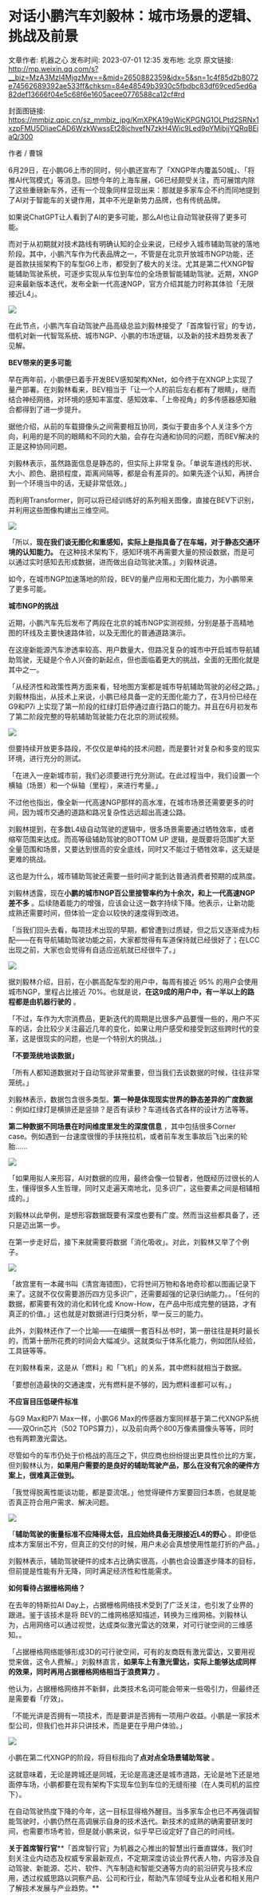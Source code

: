 # 对话小鹏汽车刘毅林：城市场景的逻辑、挑战及前景

文章作者: 机器之心
发布时间: 2023-07-01 12:35
发布地: 北京
原文链接: http://mp.weixin.qq.com/s?__biz=MzA3MzI4MjgzMw==&mid=2650882359&idx=5&sn=1c4f85d2b8072e74562689392ae533ff&chksm=84e48549b3930c5fbdbc83df69ced5ed6a82def13666f04e5c68f6e1605acee0776588ca12cf#rd

封面图链接: https://mmbiz.qpic.cn/sz_mmbiz_jpg/KmXPKA19gWicKPGNG1OLPtd2SRNx1xzpFMU5DliaeCAD6WzkWwssEt28ichvefN7zkH4Wic9Led9pYMibjjYQRqBEiaQ/300

作者 / 曹锦  

6月29日，在小鹏G6上市的同时，何小鹏还宣布了「XNGP年内覆盖50城」、「将推AI代驾模式」等消息。回想今年的上海车展，G6已经颇受关注，而可展馆内除了这些重磅新车外，还有一个现象同样显现出来：那就是多家车企不约而同地提到了AI对于智能车的关键作用，其中不光是新势力品牌，也有传统品牌。  

如果说ChatGPT让人看到了AI的更多可能，那么AI也让自动驾驶获得了更多可能。

而对于从初期就对技术路线有明确认知的企业来说，已经步入城市辅助驾驶的落地阶段。其中，小鹏汽车作为代表品牌之一，不管是在北京开放城市NGP功能，还是首款扶摇架构下的车型G6上市，都受到了极大的关注。尤其是第二代XNGP智能辅助驾驶系统，可逐步实现从车位到车位的全场景智能辅助驾驶。近期，XNGP迎来最新版本迭代，发布全新一代高速NGP，官方介绍其能力时称其体验「无限接近L4」。

![](https://mmbiz.qpic.cn/sz_mmbiz_jpg/ibibdyHUhBavGTcKjibXOcUqv9yFvWn9REcPI54VytajtAxvQCD2Y28WCtiazt7yW6dmLjQebooyZjtHpVKdnCRGOg/640?wx_fmt=jpeg)

在此节点，小鹏汽车自动驾驶产品高级总监刘毅林接受了「首席智行官」的专访，借机对新一代智驾系统、城市NGP、小鹏的市场逻辑，以及新的技术趋势发表了见解。

**BEV带来的更多可能**

早在两年前，小鹏便已着手开发BEV感知架构XNet，如今终于在XNGP上实现了量产部署。在刘毅林看来，BEV相当于「让一个人的前后左右都有了眼睛」，继而结合神经网络，对环境的感知丰富度、感知效率、「上帝视角」的多传感器感知融合都得到了进一步提升。

据他介绍，从前的车载摄像头之间需要相互协同，类似于要由多个人关注多个方向，利用的是不同的眼睛和不同的大脑，会存在沟通和协同的问题，而BEV解决的正是这种协同问题。

刘毅林表示，虽然路面信息是静态的，但实际上非常复杂。「单说车道线的形状、大小、颜色、磨损程度，距离间隔等，都是会有差异的。如果先逐个认知，再拼合到一个环境当中的话，无疑非常低效。」

而利用Transformer，则可以将已经训练好的系列相关图像，直接在BEV下识别，并利用这些图像构建出三维空间。

![](https://mmbiz.qpic.cn/sz_mmbiz_jpg/ibibdyHUhBavGTcKjibXOcUqv9yFvWn9REcluaSibVYufBx5whjdVWAUHU7ro1aCdNx4OPSzatdPh2vubvn8AXEIVA/640?wx_fmt=jpeg)

「所以，**现在我们谈无图化和重感知，实际上是指具备了在车端，对于静态交通环境的认知能力。**
在这种技术架构下，感知环境不再需要大量的预设数据，而是可以通过实时感知去形成数据，进而做出自动驾驶决策。」刘毅林说道。

如今，在城市NGP加速落地的阶段，BEV的量产应用和无图化能力，为小鹏带来了更多可能。

**城市NGP的挑战**

近期，小鹏汽车先后发布了两段在北京的城市NGP实测视频，分别是基于高精地图的环线及主要快速路体验，以及无图化的普通道路演示。

在这座新能源汽车渗透率较高、用户数量大，但路况复杂的城市中开启城市导航辅助驾驶，无疑是个令人兴奋的新起点，但也面临着更大的挑战，全面的无图化就是其中之一。

「从经济性和政策性两方面来看，轻地图方案都是城市导航辅助驾驶的必经之路。」刘毅林指出，从技术上来说，小鹏已经具备一定的无图化能力了，在3月份已经在G9和P7i
上实现了第一阶段的红绿灯启停通过直行路口的能力。并且在6月初发布了第二阶段完整的导航辅助驾驶能力在北京的测试视频。

![](https://mmbiz.qpic.cn/sz_mmbiz_jpg/ibibdyHUhBavGTcKjibXOcUqv9yFvWn9REcQibLZwnib8U1o4aXxVU8LAxRxjRr75MKkveGHVCdRYpIYqmvicktrMqkQ/640?wx_fmt=jpeg)

但要持续开放更多路段，不仅仅是单纯的技术问题，而是要针对复杂和多变的现实环境，进行充分的测试。

「在进入一座新城市前，我们必须要进行充分测试。在此过程当中，我们设置一个横轴（场景）和一个纵轴（里程），来进行考量。」

不过他也指出，像全新一代高速NGP那样的高水准，在城市场景还需要更多的时间，因为城市交通的道路和路况复杂性远远超出高速公路。

刘毅林提到，在多数L4级自动驾驶的逻辑中，很多场景需要通过牺牲效率，或者缩窄范围来达成。而高等级辅助驾驶的BOTTOM UP
逻辑，是既要将范围扩大至全量范围和场景，又要达到很高的安全底线，同时又不能过于牺牲效率，这无疑是更难的挑战。

这也是为什么，城市辅助驾驶还需要一些时间才能到达普通消费者预期的成熟度。

刘毅林透露，现在**小鹏的城市NGP百公里接管率约为十余次，和上一代高速NGP差不多**
。后续随着能力的增强，应该会让这一数字持续下降。他表示，让新功能成熟还需要时间，但体验一定会以较快的速度得到改进。

「当我们回头去看，每项技术出现的早期，都曾遭到过质疑，但之后又逐渐成为标配——在有导航辅助驾驶功能之前，大家都觉得有车道保持就已经很好了；在LCC出现之前，大家也会觉得有自适应巡航就已经很牛了。」

![](https://mmbiz.qpic.cn/sz_mmbiz_jpg/ibibdyHUhBavGTcKjibXOcUqv9yFvWn9REcXicl16pq9oyJTrpjZEKmKXH2LnT6dKfibWqGzibaKujNtgicTsFoBXQQYA/640?wx_fmt=jpeg)

据刘毅林介绍，目前，在小鹏高配车型的用户中，每周有接近 95% 的用户会使用城市NGP，里程占比接近
70%。也就是说，**在这9成的用户中，有一半以上的路程都是由机器行驶的** 。

「不过，车作为大宗消费品，更新迭代的周期是比很多产品要慢一些的，用户不买车的话，会比较少关注最近几年的变化，如果让用户感受和接受到这些跨时代的变革，这是很现实的问题，也是一个特别大的挑战。」

**「不要笼统地谈数据」**

「所有人都知道数据对于自动驾驶非常重要，但当我们去谈数据的时候，往往非常笼统。」

刘毅林表示，数据包含很多类型。**第一种是体现现实世界的静态差异的广度数据** ：例如红绿灯是横排还是竖排？是否有读秒？车道线各式各样的设计方法等等。

**第二种数据不同场景在时间维度里发生的深度信息** ，其中包括很多Corner
case。例如遇到一台速度很慢的手扶拖拉机，或者前车发生事故后飞出来的轮胎……

![](https://mmbiz.qpic.cn/sz_mmbiz_jpg/ibibdyHUhBavGTcKjibXOcUqv9yFvWn9REcd6CsVEemYWpSO8ttbxBoo5rVvKTVt3E20TUY9WIoZ2LaiawrtLE6JJw/640?wx_fmt=jpeg)

「如果用拟人来形容，AI对数据的应用，最终会像一位智者，他既经历过很长的人生，懂得很多人生哲理，同时又走遍天南地北，见多识广，这些要素之间是相辅相成的。」

刘毅林以此举例，是想形容数据既要有深度也要有广度。然而当这些都具备了，还只是迈出第一步。

在第一步走好后，接下来就需要将数据「消化吸收」。对此，刘毅林又举了个例子。

![](https://mmbiz.qpic.cn/sz_mmbiz_jpg/ibibdyHUhBavGTcKjibXOcUqv9yFvWn9REcNJeFwTlKpH8OJmu3GCkYxIlbntdpScP4vK5iaibvwS58oGZH66WS1bMg/640?wx_fmt=jpeg)

「故宫里有一本藏书叫《清宫海错图》，它将世间万物和各地奇珍都以图画记录下来了。这就不仅仅需要游历四方见多识广，还需要超强的记录归纳能力。。「任何的数据，都需要有效的消化和转化成
Know-How，在产品中形成完整的链路，才有真正的价值。」这也就是对数据进行归类分析，举一反三的能力。

此外，刘毅林还作了一个比喻——在编撰一套百科丛书时，第一册往往是耗时最长的，而第十册所花费的时间会大幅减少。这就类似于体系化能力，例如团队经验，工具链等等。

在刘毅林看来，这是从「燃料」和「飞机」的关系，其中燃料就相当于数据。

「要想创造最快的交通速度，光有燃料是不够的，因为燃料谁都可以有。」

**不应盲目压低硬件标准**

与G9 Max和P7i Max一样，小鹏G6 Max的传感器方案同样基于第二代XNGP系统——双Orin芯片（502
TOPS算力），以及前向两个800万像素摄像头等等，同时也有两颗激光雷达。

尽管如今的车市仍处于价格战的高压之下，供应商也纷纷提出更具性价比的方案，但刘毅林认为，**如果用户需要的是良好的辅助驾驶产品，那么在没有冗余的硬件方案上，很难真正做到。**

「我觉得脱离性能谈功能，都是耍流氓。」他觉得硬件方案要回归本质，也就是能否真正符合用户需求、解决问题。

![](https://mmbiz.qpic.cn/sz_mmbiz_jpg/ibibdyHUhBavGTcKjibXOcUqv9yFvWn9REcdDwgsHvGtf26Dmyn0SgibsL8LcuVK3SPTMAF8DagC18NMLsmmy16zug/640?wx_fmt=jpeg)

「**辅助驾驶的衡量标准不应降得太低，且应始终具备无限接近L4的野心** 。即便低成本方案层出不穷，但真正的交付的时候，用户未必会真想使用性能打折的产品。」

刘毅林表示，辅助驾驶硬件的成本占比确实很高，小鹏也会设置逐步降本的目标，但前提是性能有升无降，同时满足经济性和性能需求。

**如何看待占据栅格网络？**

在去年的特斯拉AI Day上，占据栅格网络技术受到了广泛关注，也引发了业界的跟进。鉴于该技术是将
BEV的二维网格感知描述，转换为三维网格。刘毅林认为，占用网络可以通过视觉，达成类似激光雷达的效果，对可行驶空间的三维感知。。

「占据栅格网络能够形成3D的可行驶空间，可有的友商既有激光雷达，又要用视觉来做，这令人费解。」刘毅林直言，**如果车上有激光雷达，实际上能够达成同样的效果，同时再用占据栅格网络相当于浪费算力**
。

他认为，占据栅格网络并不新鲜，此类技术名词可能会带来一些吸引力，但最终还是需要看「疗效」。

「不能光讲是否拥有一项技术，而是要讲是否拥有一项用户收益。小鹏是一家技术型公司，但我们也并非只讲技术，而是更在乎用户体验。」

![](https://mmbiz.qpic.cn/sz_mmbiz_jpg/ibibdyHUhBavGTcKjibXOcUqv9yFvWn9REcc5Hpyl0TTnCj0JfNS6oNxE3nOcFuubVwibEibd2asza5WibVvGSOAJ7iaA/640?wx_fmt=jpeg)

小鹏在第二代XNGP的阶段，将目标指向了**点对点全场景辅助驾驶** 。

这就意味着，无论是跨城还是同城，无论是高速还是城市道路，无论是地下还是地面停车场，小鹏都要在现有架构下实现车位到车位的无缝衔接（在人类司机的监控下）。

在自动驾驶热度下降的今年，这一目标显得格外醒目。当多家车企也已不再强调智能驾驶时，小鹏仍然在高调展示自身的技术迭代。新技术的成熟的确需要研发时间，也需要市场考验，但是就小鹏来说，似乎早已设定好了自己的时间线。

******关于**首席智行官******「首席智行官」为机器之心推出的智慧出行垂直媒体，我们时刻关注业内动态及权威专家最新观点，不定期深度访谈业界代表人物，内容涉及自动驾驶、新能源、芯片、软件、汽车制造和智能交通等方向的前沿研究与技术应用，透过权威思路以洞察产品、公司和行业，帮助汽车领域专业从业者和相关用户了解技术发展与产业趋势。**

